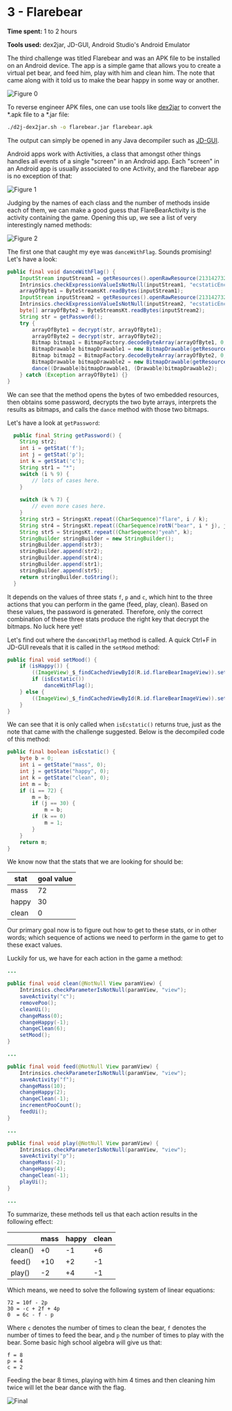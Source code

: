 3 - Flarebear
=============

**Time spent:** 1 to 2 hours

**Tools used:** dex2jar, JD-GUI, Android Studio's Android Emulator

The third challenge was titled Flarebear and was an APK file to be installed on an Android device. The app is a simple game that allows you to create a virtual pet bear, and feed him, play with him and clean him. The note that came along with it told us to make the bear happy in some way or another.

![Figure 0](screenshot.png)

To reverse engineer APK files, one can use tools like [dex2jar](https://github.com/pxb1988/dex2jar) to convert the *.apk file to a *.jar file:

```sh
./d2j-dex2jar.sh -o flarebear.jar flarebear.apk
```

The output can simply be opened in any Java decompiler such as [JD-GUI](http://java-decompiler.github.io/).

Android apps work with Activities, a class that amongst other things handles all events of a single "screen" in an Android app. Each "screen" in an Android app is usually associated to one Activity, and the flarebear app is no exception of that:

![Figure 1](jd-gui1.png)

Judging by the names of each class and the number of methods inside each of them, we can make a good guess that FlareBearActivity is the activity containing the game. Opening this up, we see a list of very interestingly named methods:

![Figure 2](jd-gui2.png)

The first one that caught my eye was `danceWithFlag`. Sounds promising! Let's have a look:

```java
public final void danceWithFlag() {
    InputStream inputStream1 = getResources().openRawResource(2131427328);
    Intrinsics.checkExpressionValueIsNotNull(inputStream1, "ecstaticEnc");
    arrayOfByte1 = ByteStreamsKt.readBytes(inputStream1);
    InputStream inputStream2 = getResources().openRawResource(2131427329);
    Intrinsics.checkExpressionValueIsNotNull(inputStream2, "ecstaticEnc2");
    byte[] arrayOfByte2 = ByteStreamsKt.readBytes(inputStream2);
    String str = getPassword();
    try {
        arrayOfByte1 = decrypt(str, arrayOfByte1);
        arrayOfByte2 = decrypt(str, arrayOfByte2);
        Bitmap bitmap1 = BitmapFactory.decodeByteArray(arrayOfByte1, 0, arrayOfByte1.length);
        BitmapDrawable bitmapDrawable1 = new BitmapDrawable(getResources(), bitmap1);
        Bitmap bitmap2 = BitmapFactory.decodeByteArray(arrayOfByte2, 0, arrayOfByte2.length);
        BitmapDrawable bitmapDrawable2 = new BitmapDrawable(getResources(), bitmap2);
        dance((Drawable)bitmapDrawable1, (Drawable)bitmapDrawable2);
    } catch (Exception arrayOfByte1) {}
}
```

We can see that the method opens the bytes of two embedded resources, then obtains some password, decrypts the two byte arrays, interprets the results as bitmaps, and calls the `dance` method with those two bitmaps. 

Let's have a look at `getPassword`:

```java
  public final String getPassword() {
    String str2;
    int i = getStat('f');
    int j = getStat('p');
    int k = getStat('c');
    String str1 = "*";
    switch (i % 9) {
        // lots of cases here.
    }
    
    switch (k % 7) {
        // even more cases here.
    } 
    String str3 = StringsKt.repeat((CharSequence)"flare", i / k);
    String str4 = StringsKt.repeat((CharSequence)rotN("bear", i * j), j * 2);
    String str5 = StringsKt.repeat((CharSequence)"yeah", k);
    StringBuilder stringBuilder = new StringBuilder();
    stringBuilder.append(str3);
    stringBuilder.append(str2);
    stringBuilder.append(str4);
    stringBuilder.append(str1);
    stringBuilder.append(str5);
    return stringBuilder.toString();
  }
```

It depends on the values of three stats `f`, `p` and `c`, which hint to the three actions that you can perform in the game (feed, play, clean). Based on these values, the password is generated. Therefore, only the correct combination of these three stats produce the right key that decrypt the bitmaps. No luck here yet!

Let's find out where the `danceWithFlag` method is called. A quick Ctrl+F in JD-GUI reveals that it is called in the `setMood` method:

```java
public final void setMood() {
    if (isHappy()) {
        ((ImageView)_$_findCachedViewById(R.id.flareBearImageView)).setTag("happy");
        if (isEcstatic())
            danceWithFlag(); 
    } else {
        ((ImageView)_$_findCachedViewById(R.id.flareBearImageView)).setTag("sad");
    } 
}
```

We can see that it is only called when `isEcstatic()` returns true, just as the note that came with the challenge suggested. Below is the decompiled code of this method:

```java
public final boolean isEcstatic() {
    byte b = 0;
    int i = getState("mass", 0);
    int j = getState("happy", 0);
    int k = getState("clean", 0);
    int m = b;
    if (i == 72) {
        m = b;
        if (j == 30) {
            m = b;
        if (k == 0)
            m = 1; 
        } 
    } 
    return m;
}
```

We know now that the stats that we are looking for should be:

| stat  | goal value |
|-------|------------|
| mass  | 72         |
| happy | 30         |
| clean | 0          |

Our primary goal now is to figure out how to get to these stats, or in other words; which sequence of actions we need to perform in the game to get to these exact values.

Luckily for us, we have for each action in the game a method:

```java
...

public final void clean(@NotNull View paramView) {
    Intrinsics.checkParameterIsNotNull(paramView, "view");
    saveActivity("c");
    removePoo();
    cleanUi();
    changeMass(0);
    changeHappy(-1);
    changeClean(6);
    setMood();
}

...

public final void feed(@NotNull View paramView) {
    Intrinsics.checkParameterIsNotNull(paramView, "view");
    saveActivity("f");
    changeMass(10);
    changeHappy(2);
    changeClean(-1);
    incrementPooCount();
    feedUi();
}

...

public final void play(@NotNull View paramView) {
    Intrinsics.checkParameterIsNotNull(paramView, "view");
    saveActivity("p");
    changeMass(-2);
    changeHappy(4);
    changeClean(-1);
    playUi();
}

...
```

To summarize, these methods tell us that each action results in the following effect:

|         | mass  | happy | clean |
|---------|-------|-------|-------|
| clean() | +0    | -1    | +6    |
| feed()  | +10   | +2    | -1    |
| play()  | -2    | +4    | -1    |

Which means, we need to solve the following system of linear equations:
```
72 = 10f - 2p
30 = -c + 2f + 4p
0  = 6c - f - p
```
Where `c` denotes the number of times to clean the bear, `f` denotes the number of times to feed the bear, and `p` the number of times to play with the bear. Some basic high school algebra will give us that:
```
f = 8
p = 4
c = 2
```

Feeding the bear 8 times, playing with him 4 times and then cleaning him twice will let the bear dance with the flag.

![Final](final.gif)